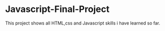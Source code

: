 # Javascript-Final-Project
This project shows all HTML,css and Javascript skills i have learned so far.
